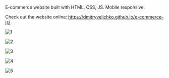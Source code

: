 E-commerce website built with HTML, CSS, JS. Mobile responsive.

Check out the website online: https://dmitryvelichko.github.io/e-commerce-js/

![1](https://user-images.githubusercontent.com/42185328/131671046-f63a187d-1c6b-4a51-bf7a-21eb2697c99f.png)

![2](https://user-images.githubusercontent.com/42185328/131671062-66ab7c2d-b2fe-4b7c-8f12-af4b4c4e928e.png)

![3](https://user-images.githubusercontent.com/42185328/131671074-ec4d3bac-8bd9-4676-9fe9-e6b64ae7c732.png)

![4](https://user-images.githubusercontent.com/42185328/131671084-caff644d-75cb-4857-acc5-d327feaf1e7f.png)

![5](https://user-images.githubusercontent.com/42185328/131671099-2b594e0f-7503-4f1f-a445-ea9cd3adcd5a.png)
